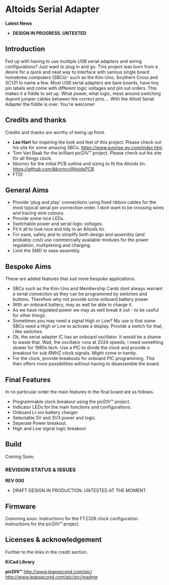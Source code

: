 # Altoids Serial Adapter

**Latest News**

* **DESIGN IN PROGRESS. UNTESTED**

## Introduction

Fed up with having to use multiple USB serial adapters and wiring configurations? Just want to plug in and go. This project was born from a desire for a quick and neat way to interface with various single board homebrew computers (SBCs)- such as the Kim-Uno, Southern Cross and SC131 to name a few. Most USB serial adapters are bare boards, have tiny pin labels and come with different logic voltages and pin out orders. This makes it a fiddle to set up. What power, what logic, mess around switching dupont jumper cables between the correct pins....
With the Altoid Serial Adapter the fiddle is over. You're welcome!

## Credits and thanks

Credits and thanks are worthy of being up front.

* **Lee Hart** for inspiring the look and feel of this project. Please check out his site for some amazing SBCs. https://www.sunrise-ev.com/index.htm
* Tom Van Baak for the brilliant picDIV™ project. Please check out his site for all things clock.
* bborncr for the initial PCB outline and sizing to fit the Altoids tin. https://github.com/bborncr/AltoidsPCB
* FTDI 

## General Aims

* Provide 'plug and play' connections using fixed ribbon cables for the most typical serial pin connection order. I dont want to be crossing wires and tracing wire colours.
* Provide some nice LEDs.
* Switchable power and serial logic voltages.
* Fit it all to look nice and tidy in an Altoids tin.
* For ease, safety and to simplify both design and assembly (and probably cost) use commercially available modules for the power regulation, multiplexing and charging.
* Limit the SMD to ease assembly.

## Bespoke Aims

These are added features that suit more bespoke applications.

* SBCs such as the Kim-Uno and Membership Cards dont always warrant a serial connection as they can be programmed by switches and buttons. Therefore why not provide some onboard battery power.
* With an onboard battery, may as well be able to charge it.
* As we have regulated power we may as well break it out - to be useful for other things.
* Sometimes you may need a signal High or Low? My use is that some SBCs need a High or Low to activate a display. Provide a switch for that, i like switches.
* Ok, the serial adapter IC has an onboard oscillator. It would be a shame to waste that. Wait, the oscillator runs at 2024 speeds, i need something slower for 1980s tech. Use a PIC to divide the clock and provide a breakout for sub 6MHZ clock signals. Might come in handy.
* For the clock, provide breakouts for onboard PIC programming. This then offers more possibilities without having to disassemble the board.

## Final Features

In no particular order the main features in the final board are as follows.

- Programmable clock breakout using the picDIV™ project.
- Indicator LEDs for the main functions and configurations.
- Onboard Li-ion battery charger.
- Selectable 5V and 3V3 power and logic.
- Seperate Power breakout.
- High and Low signal logic breakout

## Build

Coming Soon.

### REVISION STATUS & ISSUES
**REV 000**
* DRAFT DESIGN IN PRODUCTION. UNTESTED AT THE MOMENT.

## Firmware

Comming soon.
Instructions for the FT232R clock configuration.
Instructions for the picDIV™ project.

## Licenses & acknowledgement
Further to the links in the credit section.

**KiCad Library**

**picDIV™**
http://www.leapsecond.com/pic/
http://www.leapsecond.com/pic/src/readme


